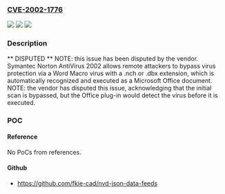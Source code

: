 ### [CVE-2002-1776](https://cve.mitre.org/cgi-bin/cvename.cgi?name=CVE-2002-1776)
![](https://img.shields.io/static/v1?label=Product&message=n%2Fa&color=blue)
![](https://img.shields.io/static/v1?label=Version&message=n%2Fa&color=blue)
![](https://img.shields.io/static/v1?label=Vulnerability&message=n%2Fa&color=brighgreen)

### Description

** DISPUTED ** NOTE: this issue has been disputed by the vendor. Symantec Norton AntiVirus 2002 allows remote attackers to bypass virus protection via a Word Macro virus with a .nch or .dbx extension, which is automatically recognized and executed as a Microsoft Office document.  NOTE: the vendor has disputed this issue, acknowledging that the initial scan is bypassed, but the Office plug-in would detect the virus before it is executed.

### POC

#### Reference
No PoCs from references.

#### Github
- https://github.com/fkie-cad/nvd-json-data-feeds

